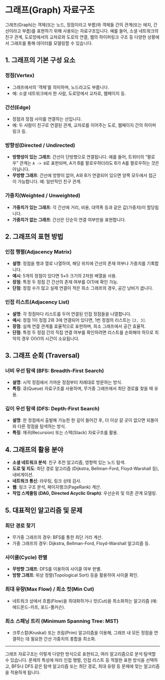 # 그래프(Graph) 자료구조

그래프(Graph)는 객체(또는 노드, 정점이라고 부름)와 객체들 간의 관계(또는 에지, 간선이라고 부름)를 표현하기 위해 사용되는 자료구조입니다. 예를 들어, 소셜 네트워크의 친구 관계, 도로망에서의 교차로와 도로의 연결, 웹의 하이퍼링크 구조 등 다양한 상황에서 그래프를 통해 데이터를 모델링할 수 있습니다.

## 1. 그래프의 기본 구성 요소

### 정점(Vertex)
- 그래프에서의 ‘객체’를 의미하며, 노드라고도 부릅니다.
- 예: 소셜 네트워크에서 한 사람, 도로망에서 교차로, 웹페이지 등.

### 간선(Edge)
- 정점과 정점 사이를 연결하는 선입니다.
- 예: 두 사람이 친구로 연결된 관계, 교차로를 이어주는 도로, 웹페이지 간의 하이퍼링크 등.

### 방향성(Directed / Undirected)
- **방향성이 있는 그래프**: 간선이 단방향으로 연결됩니다. 예를 들어, 트위터의 “팔로우” 관계는 `A -> B`로 표현되며, A가 B를 팔로우하더라도 B가 A를 팔로우하는 것은 아닙니다.
- **무방향 그래프**: 간선에 방향이 없어, A와 B가 연결되어 있으면 양쪽 모두에서 접근이 가능합니다. 예: 일반적인 친구 관계.

### 가중치(Weighted / Unweighted)
- **가중치가 있는 그래프**: 각 간선에 거리, 비용, 대역폭 등과 같은 값(가중치)이 할당됩니다.
- **가중치가 없는 그래프**: 간선은 단순히 연결 여부만을 표현합니다.

## 2. 그래프의 표현 방법

### 인접 행렬(Adjacency Matrix)
- **설명**: 정점을 행과 열로 나열하여, 해당 위치에 간선의 존재 여부나 가중치를 기록합니다.
- **예시**: 5개의 정점이 있다면 5×5 크기의 2차원 배열을 사용.
- **장점**: 특정 두 정점 간 간선의 존재 여부를 O(1)에 확인 가능.
- **단점**: 정점 수가 많고 실제 연결이 적은 희소 그래프의 경우, 공간 낭비가 큽니다.

### 인접 리스트(Adjacency List)
- **설명**: 각 정점마다 리스트를 두어 연결된 인접 정점들을 나열합니다.
- **예시**: 정점 1이 정점 2와 3에 연결되어 있다면, 1번 정점의 리스트는 `[2, 3]`.
- **장점**: 실제 연결 관계를 효율적으로 표현하며, 희소 그래프에서 공간 효율적.
- **단점**: 특정 두 정점 간의 직접 연결 여부를 확인하려면 리스트를 순회해야 하므로 최악의 경우 O(V)의 시간이 소요됩니다.

## 3. 그래프 순회 (Traversal)

### 너비 우선 탐색 (BFS: Breadth-First Search)
- **설명**: 시작 정점에서 가까운 정점부터 차례대로 방문하는 방식.
- **특징**: 큐(Queue) 자료구조를 사용하며, 무가중 그래프에서 최단 경로를 찾을 때 유용.

### 깊이 우선 탐색 (DFS: Depth-First Search)
- **설명**: 한 정점에서 출발해 가능한 한 깊이 들어간 후, 더 이상 갈 곳이 없으면 되돌아와 다른 정점을 탐색하는 방식.
- **특징**: 재귀(Recursion) 또는 스택(Stack) 자료구조를 활용.

## 4. 그래프의 활용 분야

- **소셜 네트워크 분석**: 친구 추천 알고리즘, 영향력 있는 노드 탐색.
- **도로 및 지도**: 최단 경로 알고리즘 (Dijkstra, Bellman-Ford, Floyd-Warshall 등), 네비게이션.
- **네트워크 통신**: 라우팅, 링크 상태 검사.
- **웹**: 링크 구조 분석, 페이지랭크(PageRank) 계산.
- **작업 스케줄링 (DAG, Directed Acyclic Graph)**: 우선순위 및 의존 관계 모델링.

## 5. 대표적인 알고리즘 및 문제

### 최단 경로 찾기
- 무가중 그래프의 경우: BFS를 통한 최단 거리 계산.
- 가중 그래프의 경우: Dijkstra, Bellman-Ford, Floyd-Warshall 알고리즘 등.

### 사이클(Cycle) 판별
- **무방향 그래프**: DFS를 이용하여 사이클 여부 판별.
- **방향 그래프**: 위상 정렬(Topological Sort) 등을 활용하여 사이클 확인.

### 최대 유량(Max Flow) / 최소 컷(Min Cut)
- 네트워크 상에서 흐름(Flow)을 최대화하거나 컷(Cut)을 최소화하는 알고리즘 (예: 에드몬드-카프, 포드-풀커슨).

### 최소 스패닝 트리 (Minimum Spanning Tree: MST)
- 크루스칼(Kruskal) 또는 프림(Prim) 알고리즘을 이용해, 그래프 내 모든 정점을 연결하는 데 필요한 간선 가중치의 총합을 최소화.

---

그래프 자료구조는 이렇게 다양한 방식으로 표현되고, 여러 알고리즘으로 분석·탐색할 수 있습니다. 문제의 특성에 따라 인접 행렬, 인접 리스트 등 적절한 표현 방식을 선택하고, BFS나 DFS 같은 탐색 알고리즘 또는 최단 경로, 최대 유량 등 문제에 맞는 알고리즘을 적용하게 됩니다.
